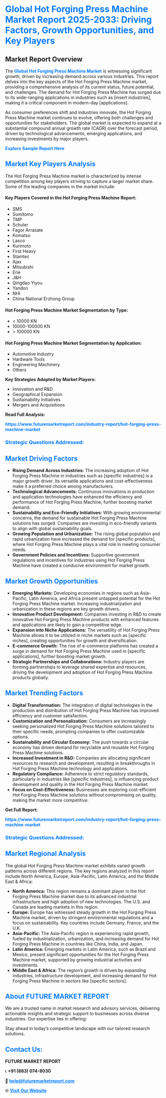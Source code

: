 <h1 style="color: #007BFF;">Global Hot Forging Press Machine Market Report 2025-2033: Driving Factors, Growth Opportunities, and Key Players</h1>

<section id="overview">
<h2>Market Report Overview</h2>
<p>The <a href="https://www.futuremarketreport.com/industry-report/hot-forging-press-machine-market" style="color: #007BFF; text-decoration: none;"><strong>Global Hot Forging Press Machine Market</strong></a> is witnessing significant growth, driven by increasing demand across various industries. This report delves into the key aspects of the Hot Forging Press Machine market, providing a comprehensive analysis of its current status, future potential, and challenges. The demand for Hot Forging Press Machine has surged due to its wide-ranging applications in industries such as [insert industries], making it a critical component in modern-day [applications].</p>
<p>As consumer preferences shift and industries innovate, the Hot Forging Press Machine market continues to evolve, offering both challenges and opportunities for stakeholders. The global market is expected to expand at a substantial compound annual growth rate (CAGR) over the forecast period, driven by technological advancements, emerging applications, and increasing investments by major players.</p>
</section>

<section id="overview">
<p><a href="https://www.futuremarketreport.com/request-sample/reportId=62824" style="color: #007BFF; text-decoration: none;"><strong>Explore Sample Report Here</strong></a></p>
</section>

<section id="key-players">
<h2 style="color: #007BFF;">Market Key Players Analysis</h2>
<p>The Hot Forging Press Machine market is characterized by intense competition among key players striving to capture a larger market share. Some of the leading companies in the market include:</p>
<h4>Key Players Covered in the Hot Forging Press Machine Report:</h4>
<ul><li>SMS</li><li>Sumitomo</li><li>TMP</li><li>Schuler</li><li>Fagor Arrasate</li><li>Komatsu</li><li>Lasco</li><li>Kurimoto</li><li>First Heavy</li><li>Stamtec</li><li>Ajax</li><li>Mitsubishi</li><li>Erie</li><li>J&amp;H</li><li>Qingdao Yiyou</li><li>Yandon</li><li>NHI</li><li>China National Erzhong Group</li></ul>
<h4>Hot Forging Press Machine Market Segmentation by Type:</h4>
<ul><li>&lt; 10000 KN</li><li>10000-100000 KN</li><li>&gt; 100000 KN</li></ul>

<h4>Hot Forging Press Machine Market Segmentation by Application:</h4>
<ul><li>Automotive Industry</li><li>Hardware Tools</li><li>Engineering Machinery</li><li>Others</li></ul>
<p><strong>Key Strategies Adopted by Market Players:</strong></p>
<ul>
<li>Innovation and R&D</li>
<li>Geographical Expansion</li>
<li>Sustainability Initiatives</li>
<li>Mergers and Acquisitions</li>
</ul>
</section>

<section>
<p><strong>Read Full Analysis: </strong></p><a href="https://www.futuremarketreport.com/industry-report/hot-forging-press-machine-market" style="color: #007BFF; text-decoration: none;"><strong>https://www.futuremarketreport.com/industry-report/hot-forging-press-machine-market</strong></a>
<h3 style="color: #007BFF;">Strategic Questions Addressed:</h3>
</section>

<section id="driving-factors">
<h2 style="color: #007BFF;">Market Driving Factors</h2>
<ul>
<li><strong>Rising Demand Across Industries:</strong> The increasing adoption of Hot Forging Press Machine in industries such as [specific industries] is a major growth driver. Its versatile applications and cost-effectiveness make it a preferred choice among manufacturers.</li>
<li><strong>Technological Advancements:</strong> Continuous innovations in production and application technologies have enhanced the efficiency and performance of Hot Forging Press Machine, further boosting market demand.</li>
<li><strong>Sustainability and Eco-Friendly Initiatives:</strong> With growing environmental concerns, the demand for sustainable Hot Forging Press Machine solutions has surged. Companies are investing in eco-friendly variants to align with global sustainability goals.</li>
<li><strong>Growing Population and Urbanization:</strong> The rising global population and rapid urbanization have increased the demand for [specific products], where Hot Forging Press Machine plays a vital role in meeting consumer needs.</li>
<li><strong>Government Policies and Incentives:</strong> Supportive government regulations and incentives for industries using Hot Forging Press Machine have created a conducive environment for market growth.</li>
</ul>
</section>

<section id="growth-opportunities">
<h2 style="color: #007BFF;">Market Growth Opportunities</h2>
<ul>
<li><strong>Emerging Markets:</strong> Developing economies in regions such as Asia-Pacific, Latin America, and Africa present untapped potential for the Hot Forging Press Machine market. Increasing industrialization and urbanization in these regions are key growth drivers.</li>
<li><strong>Innovative Product Development:</strong> Companies investing in R&D to create innovative Hot Forging Press Machine products with enhanced features and applications are likely to gain a competitive edge.</li>
<li><strong>Expansion into Niche Applications:</strong> The versatility of Hot Forging Press Machine allows it to be utilized in niche markets such as [specific niches], creating opportunities for growth and diversification.</li>
<li><strong>E-commerce Growth:</strong> The rise of e-commerce platforms has created a surge in demand for Hot Forging Press Machine used in [specific applications], further boosting market growth.</li>
<li><strong>Strategic Partnerships and Collaborations:</strong> Industry players are forming partnerships to leverage shared expertise and resources, driving the development and adoption of Hot Forging Press Machine products globally.</li>
</ul>
</section>

<section id="trending-factors">
<h2 style="color: #007BFF;">Market Trending Factors</h2>
<ul>
<li><strong>Digital Transformation:</strong> The integration of digital technologies in the production and distribution of Hot Forging Press Machine has improved efficiency and customer satisfaction.</li>
<li><strong>Customization and Personalization:</strong> Consumers are increasingly seeking personalized Hot Forging Press Machine solutions tailored to their specific needs, prompting companies to offer customizable options.</li>
<li><strong>Sustainability and Circular Economy:</strong> The push towards a circular economy has driven demand for recyclable and reusable Hot Forging Press Machine solutions.</li>
<li><strong>Increased Investment in R&D:</strong> Companies are allocating significant resources to research and development, resulting in breakthroughs in Hot Forging Press Machine technology and applications.</li>
<li><strong>Regulatory Compliance:</strong> Adherence to strict regulatory standards, particularly in industries like [specific industries], is influencing product development and quality in the Hot Forging Press Machine market.</li>
<li><strong>Focus on Cost-Effectiveness:</strong> Businesses are exploring cost-efficient Hot Forging Press Machine solutions without compromising on quality, making the market more competitive.</li>
</ul>
</section>

<section>
<p><strong>Get Full Report: </strong></p><a href="https://www.futuremarketreport.com/industry-report/hot-forging-press-machine-market" style="color: #007BFF; text-decoration: none;"><strong>https://www.futuremarketreport.com/industry-report/hot-forging-press-machine-market</strong></a>
<h3 style="color: #007BFF;">Strategic Questions Addressed:</h3>
</section>


<section id="regional-analysis">
<h2 style="color: #007BFF;">Market Regional Analysis</h2>
<p>The global Hot Forging Press Machine market exhibits varied growth patterns across different regions. The key regions analyzed in this report include North America, Europe, Asia-Pacific, Latin America, and the Middle East & Africa:</p>
<ul>
<li><strong>North America:</strong> This region remains a dominant player in the Hot Forging Press Machine market due to its advanced industrial infrastructure and high adoption of new technologies. The U.S. and Canada are leading markets in this region.</li>
<li><strong>Europe:</strong> Europe has witnessed steady growth in the Hot Forging Press Machine market, driven by stringent environmental regulations and a focus on sustainability. Key countries include Germany, France, and the U.K.</li>
<li><strong>Asia-Pacific:</strong> The Asia-Pacific region is experiencing rapid growth, fueled by industrialization, urbanization, and increasing demand for Hot Forging Press Machine in countries like China, India, and Japan.</li>
<li><strong>Latin America:</strong> Emerging markets in Latin America, such as Brazil and Mexico, present significant opportunities for the Hot Forging Press Machine market, supported by growing industrial activities and investments.</li>
<li><strong>Middle East & Africa:</strong> The region’s growth is driven by expanding industries, infrastructure development, and increasing demand for Hot Forging Press Machine in sectors like [specific sectors].</li>
</ul>
</section>

<footer>
<h2 style="color: #007BFF;">About FUTURE MARKET REPORT</h2>
<p>We are a trusted name in market research and advisory services, delivering actionable insights and strategic support to businesses across diverse industries. Our expertise lies in offering:</p>

<p>Stay ahead in today’s competitive landscape with our tailored research solutions.</p>

<h2 style="color: #007BFF;">Contact Us:</h2>
<p><strong>FUTURE MARKET REPORT</strong></p>
<p>📞 <strong>+91 (883) 074-8030</strong></p>
<p>📧 <strong><a href="mailto:help@futuremarketreport.com" style="color: #007BFF;">help@futuremarketreport.com</a></strong></p>
<p>🌐 <strong><a href="https://www.futuremarketreport.com/" style="color: #007BFF;">Visit Our Website</a></strong></p>
</footer>